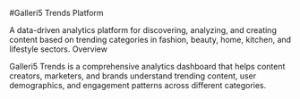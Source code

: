 #Galleri5 Trends Platform

A data-driven analytics platform for discovering, analyzing, and creating content based on trending categories in fashion, beauty, home, kitchen, and lifestyle sectors.
Overview

Galleri5 Trends is a comprehensive analytics dashboard that helps content creators, marketers, and brands understand trending content, user demographics, and engagement patterns across different categories.
